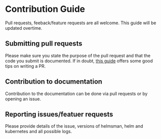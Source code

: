 # Contribution Guide

Pull requests, feeback/feature requests are all welcome. This guide will be updated overtime.

## Submitting pull requests

Please make sure you state the purpose of the pull request and that the code you submit is documented. If in doubt, [this guide](https://blog.github.com/2015-01-21-how-to-write-the-perfect-pull-request/) offers some good tips on writing a PR.

## Contribution to documentation

Contribution to the documentation can be done via pull requests or by opening an issue.

## Reporting issues/featuer requests

Please provide details of the issue, versions of helmsman, helm and kubernetes and all possible logs.

